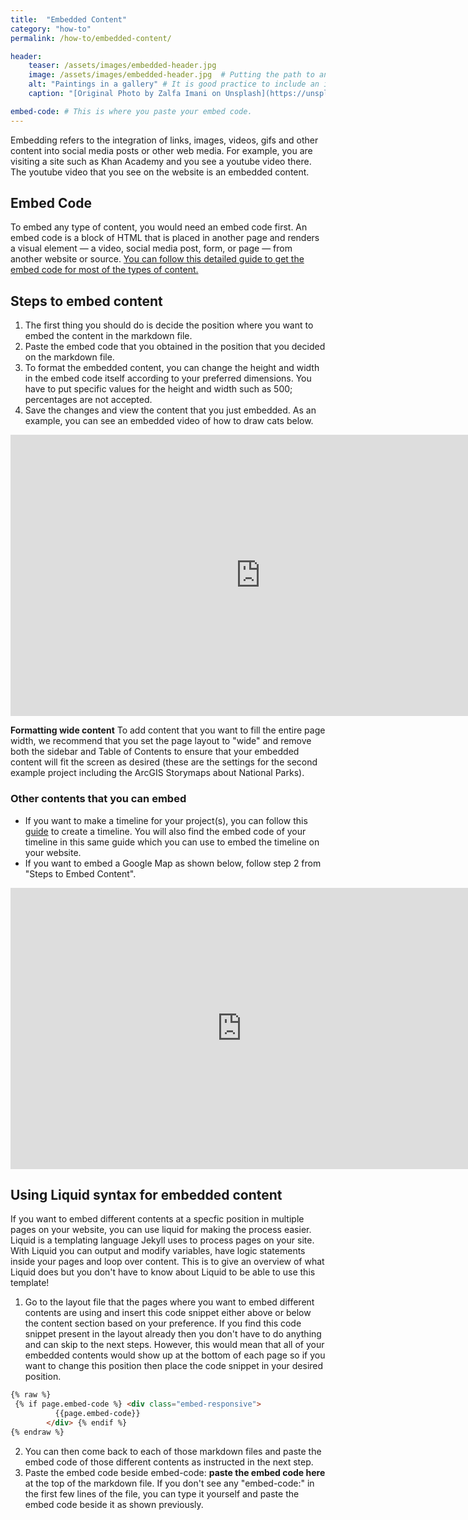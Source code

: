 ```yaml
---
title:  "Embedded Content"
category: "how-to"
permalink: /how-to/embedded-content/

header:
    teaser: /assets/images/embedded-header.jpg
    image: /assets/images/embedded-header.jpg  # Putting the path to an image here will replace the header image.
    alt: "Paintings in a gallery" # It is good practice to include an image desription as alt text.
    caption: "[Original Photo by Zalfa Imani on Unsplash](https://unsplash.com/@zalfaimani)" # Put a caption for your image here. It will display in the bottom right corner of the image. # Put a caption for your image here. It will display in the bottom right corner of the image.

embed-code: # This is where you paste your embed code.
---
```


Embedding refers to the integration of links, images, videos, gifs and other content into social media posts or other web media. For example, you are visiting a site such as Khan Academy and you see a youtube video there. The youtube video that you see on the website is an embedded content. 

## Embed Code
To embed any type of content, you would need an embed code first. An embed code is a block of HTML that is placed in another page and renders a visual element — a video, social media post, form, or page — from another website or source.
<a href="https://blog.hubspot.com/marketing/embed-social-media-posts-guide" style="color: peach; text-decoration: underline;">You can follow this detailed guide to get the embed code for most of the types of content.</a>

## Steps to embed content
1. The first thing you should do is decide the position where you want to embed the content in the markdown file.
2. Paste the embed code that you obtained in the position that you decided on the markdown file.
3. To format the embedded content, you can change the height and width in the embed code itself according to your preferred dimensions. You have to put specific values for the height and width such as 500; percentages are not accepted.
4. Save the changes and view the content that you just embedded. As an example, you can see an embedded video of how to draw cats below.
 <iframe width="800" height="450" src="https://www.youtube.com/embed/Y-ObdZ6fw60" title="YouTube video player" frameborder="0" allow="accelerometer; autoplay; clipboard-write; encrypted-media; gyroscope; picture-in-picture" allowfullscreen></iframe>
 
**Formatting wide content**
To add content that you want to fill the entire page width, we recommend that you set the page layout to "wide" and remove both the sidebar and Table of Contents to ensure that your embedded content will fit the screen as desired (these are the settings for the second example project including the ArcGIS Storymaps about National Parks).

### Other contents that you can embed
* If you want to make a timeline for your project(s), you can follow this <a href="https://timeline.knightlab.com/" style="color: peach; text-decoration: underline ;">guide</a> to create a timeline. You will also find the embed code of your timeline in this same guide which you can use to embed the timeline on your website.
* If you want to embed a Google Map as shown below, follow step 2 from "Steps to Embed Content". 
 <iframe src="https://www.google.com/maps/embed?pb=!1m14!1m12!1m3!1d24440.49827767732!2d-75.3074176!3d40.0293888!2m3!1f0!2f0!3f0!3m2!1i1024!2i768!4f13.1!5e0!3m2!1sen!2sus!4v1657129930385!5m2!1sen!2sus" width="740" height="450" style="border:0;" allowfullscreen="" loading="lazy" referrerpolicy="no-referrer-when-downgrade"></iframe>

## Using Liquid syntax for embedded content
If you want to embed different contents at a specfic position in multiple pages on your website, you can use liquid for making the process easier. Liquid is a templating language Jekyll uses to process pages on your site. With Liquid you can output and modify variables, have logic statements inside your pages and loop over content. This is to give an overview of what Liquid does but you don't have to know about Liquid to be able to use this template!

1. Go to the layout file that the pages where you want to embed different contents are using and insert this code snippet either above or below the content section based on your preference. If you find this code snippet present in the layout already then you don't have to do anything and can skip to the next steps. However, this would mean that all of your embedded contents would show up at the bottom of each page so if you want to change this position then place the code snippet in your desired position.

```markdown
{% raw %}
 {% if page.embed-code %} <div class="embed-responsive"> 
          {{page.embed-code}}
        </div> {% endif %}
{% endraw %}
```
2. You can then come back to each of those markdown files and paste the embed code of those different contents as instructed in the next step.
3. Paste the embed code beside embed-code: **paste the embed code here** at the top of the markdown file. If you don't see any "embed-code:" in the first few lines of the file, you can type it yourself and paste the embed code beside it as shown previously. 
